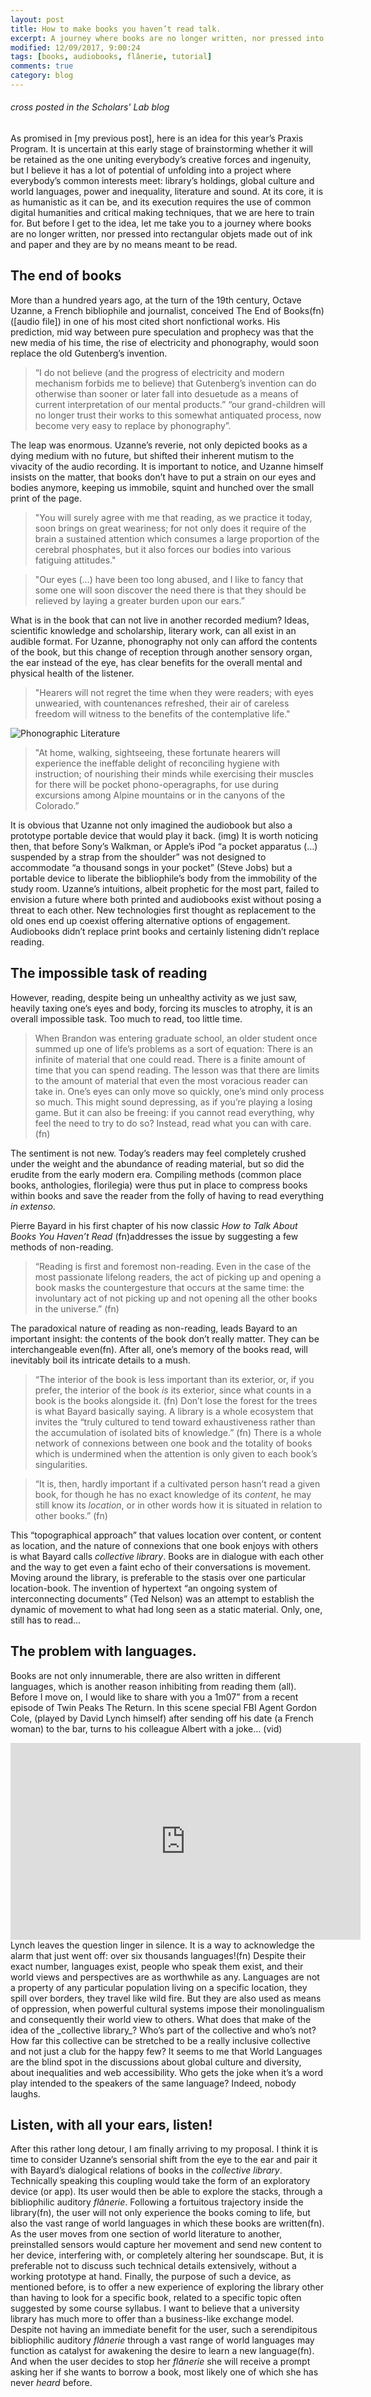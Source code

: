 ```yaml
---
layout: post
title: How to make books you haven’t read talk.
excerpt: A journey where books are no longer written, nor pressed into rectangular objets made out of ink and paper and they are by no means meant to be read.
modified: 12/09/2017, 9:00:24
tags: [books, audiobooks, flânerie, tutorial]
comments: true
category: blog
---
```

###### cross posted in the Scholars' Lab blog  
As promised in [my previous post], here is an idea for this year’s Praxis Program. It is uncertain at this early stage of brainstorming whether it will be retained as the one uniting everybody’s creative forces and ingenuity, but I believe it has a lot of potential of unfolding into a project where everybody’s common interests meet: library’s holdings, global culture and world languages, power and inequality, literature and sound. At its core, it is as humanistic as it can be, and its execution requires the use of common digital humanities and critical making techniques, that we are here to train for. But before I get to the idea, let me take you to a journey where books are no longer written, nor pressed into rectangular objets made out of ink and paper and they are by no means meant to be read.

## The end of books
More than a hundred years ago, at the turn of the 19th century, Octave Uzanne, a French bibliophile and journalist, conceived The End of Books(fn) ([audio file]) in one of his most cited short nonfictional works. His prediction, mid way between pure speculation and prophecy was that the new media of his time, the rise of electricity and phonography, would soon replace the old Gutenberg’s invention.

>“I do not believe (and the progress of electricity and modern mechanism forbids me to believe) that Gutenberg’s invention can do otherwise than sooner or later fall into desuetude as a means of current interpretation of our mental products.”
>“our grand-children will no longer trust their works to this somewhat antiquated process, now become very easy to replace by phonography”.

The leap was enormous. Uzanne’s reverie, not only depicted books as a dying medium with no future, but shifted their inherent mutism to the vivacity of the audio recording. It is important to notice, and Uzanne himself insists on the matter, that books don’t have to put a strain on our eyes and bodies anymore, keeping us immobile, squint and hunched over the small print of the page.

>"You will surely agree with me that reading, as we practice it today, soon brings on great weariness; for not only does it require of the brain a sustained attention which consumes a large proportion of the cerebral phosphates, but it also forces our bodies into various fatiguing attitudes."

>"Our eyes (…) have been too long abused, and I like to fancy that some one will soon discover the need there is that they should be relieved by laying a greater burden upon our ears.”

What is in the book that can not live in another recorded medium? Ideas, scientific knowledge and scholarship, literary work, can all exist in an audible format. For Uzanne, phonography not only can afford the contents of the book, but this change of reception through another sensory organ, the ear instead of the eye, has clear benefits for the overall mental and physical health of the listener.

>"Hearers will not regret the time when they were readers; with eyes unwearied, with countenances refreshed, their air of careless freedom will witness to the benefits of the contemplative life."

![Phonographic Literature](/images/phonographic-lit.png) 

>"At home, walking, sightseeing, these fortunate hearers will experience the ineffable delight of reconciling hygiene with instruction; of nourishing their minds while exercising their muscles for there will be pocket phono-operagraphs, for use during excursions among Alpine mountains or in the canyons of the Colorado.”

It is obvious that Uzanne not only imagined the audiobook but also a prototype portable device that would play it back.
 (img)
It is worth noticing then, that before Sony’s Walkman, or Apple’s iPod “a pocket apparatus (…) suspended by a strap from the shoulder” was not designed to accommodate “a thousand songs in your pocket” (Steve Jobs) but a portable device to liberate the bibliophile’s body from the immobility of the study room.
Uzanne’s intuitions, albeit prophetic for the most part, failed to envision a future where both printed and audiobooks exist without posing a threat to each other. New technologies first thought as replacement to the old ones end up coexist offering alternative options of engagement. Audiobooks didn’t replace print books and certainly listening didn’t replace reading.

## The impossible task of reading
However, reading, despite being un unhealthy activity as we just saw, heavily taxing one’s eyes and body, forcing its muscles to atrophy, it is an overall impossible task. Too much to read, too little time.
>When Brandon was entering graduate school, an older student once summed up one of life’s problems as a sort of equation:
>There is an infinite of material that one could read.
>There is a finite amount of time that you can spend reading.
>The lesson was that there are limits to the amount of material that even the most voracious reader can take in. One’s eyes can only move so quickly, one’s mind only process so much. This might sound depressing, as if you’re playing a losing game. But it can also be freeing: if you cannot read everything, why feel the need to try to do so? Instead, read what you can with care. (fn)

The sentiment is not new. Today’s readers may feel completely crushed under the weight and the abundance of reading material, but so did the erudite from the early modern era. Compiling methods (common place books, anthologies, florilegia) were thus put in place to compress books within books and save the reader from the folly of having to read everything _in extenso_.

Pierre Bayard in his first chapter of his now classic _How to Talk About Books You Haven’t Read_ (fn)addresses the issue by suggesting a few methods of non-reading.

>“Reading is first and foremost non-reading. Even in the case of the most passionate lifelong readers, the act of picking up and opening a book masks the countergesture that occurs at the same time: the involuntary act of not picking up and not opening all the other books in the universe.” (fn)

The paradoxical nature of reading as non-reading, leads Bayard to an important insight: the contents of the book don’t really matter. They can be interchangeable even(fn). After all, one’s memory of the books read, will inevitably boil its intricate details to a mush.

>“The interior of the book is less important than its exterior, or, if you prefer, the interior of the book _is_ its exterior, since what counts in a book is the books alongside it. (fn)
Don’t lose the forest for the trees is what Bayard basically saying. A library is a whole ecosystem that invites the “truly cultured to tend toward exhaustiveness rather than the accumulation of isolated bits of knowledge.” (fn) There is a whole network of connexions between one book and the totality of books which is undermined when the attention is only given to each book’s singularities.

>“It is, then, hardly important if a cultivated person hasn’t read a given book, for though he has no exact knowledge of its _content_, he may still know its _location_, or in other words how it is situated in relation to other books.” (fn)

This “topographical approach” that values location over content, or content as location, and the nature of connexions that one book enjoys with others is what Bayard calls _collective library_. Books are in dialogue with each other and the way to get even a faint echo of their conversations is movement. Moving around the library, is preferable to the stasis over one particular location-book. The invention of hypertext “an ongoing system of interconnecting documents” (Ted Nelson) was an attempt to establish the dynamic of movement to what had long seen as a static material. Only, one, still has to read…

## The problem with languages.
Books are not only innumerable, there are also written in different languages, which is another reason inhibiting from reading them (all).
Before I move on, I would like to share with you a 1m07” from a recent episode of Twin Peaks The Return. In this scene special FBI Agent Gordon Cole, (played by David Lynch himself) after sending off his date (a French woman) to the bar, turns to his colleague Albert with a joke…
(vid)
<iframe width="560" height="315" src="https://www.youtube.com/embed/BemdreTqBA0?rel=0&amp;showinfo=0" frameborder="0" allowfullscreen></iframe>
Lynch leaves the question linger in silence. It is a way to acknowledge the alarm that just went off: over six thousands languages!(fn) Despite their exact number, languages exist, people who speak them exist, and their world views and perspectives are as worthwhile as any. Languages are not a property of any particular population living on a specific location, they spill over borders, they travel like wild fire. But they are also used as means of oppression, when powerful cultural systems impose their monolingualism and consequently their world view to others. What does that make of the idea of the _collective library_? Who’s part of the collective and who’s not? How far this collective can be stretched to be a really inclusive collective and not just a club for the happy few?
It seems to me that World Languages are the blind spot in the discussions about global culture and diversity, about inequalities and web accessibility. Who gets the joke when it’s a word play intended to the speakers of the same language? Indeed, nobody laughs.

## Listen, with all your ears, listen!
After this rather long detour, I am finally arriving to my proposal. I think it is time to consider Uzanne’s sensorial shift from the eye to the ear and pair it with Bayard’s dialogical relations of books in the _collective library_. Technically speaking this coupling would take the form of an exploratory device (or app). Its user would then be able to explore the stacks, through a bibliophilic auditory _flânerie_. Following a fortuitous trajectory inside the library(fn), the user will not only experience the books coming to life, but also the vast range of world languages in which these books are written(fn). As the user moves from one section of world literature to another, preinstalled sensors would capture her movement and send new content to her device, interfering with, or completely altering her soundscape. But, it is preferable not to discuss such technical details extensively, without a working prototype at hand.
Finally, the purpose of such a device, as mentioned before, is to offer a new experience of exploring the library other than having to look for a specific book, related to a specific topic often suggested by some course syllabus. I want to believe that a university library has much more to offer than a business-like exchange model. Despite not having an immediate benefit for the user, such a serendipitous bibliophilic auditory _flânerie_ through a vast range of world languages may function as catalyst for awakening the desire to learn a new language(fn). And when the user decides to stop her _flânerie_ she will receive a prompt asking her if she wants to borrow a book, most likely one of which she has never _heard_ before.
